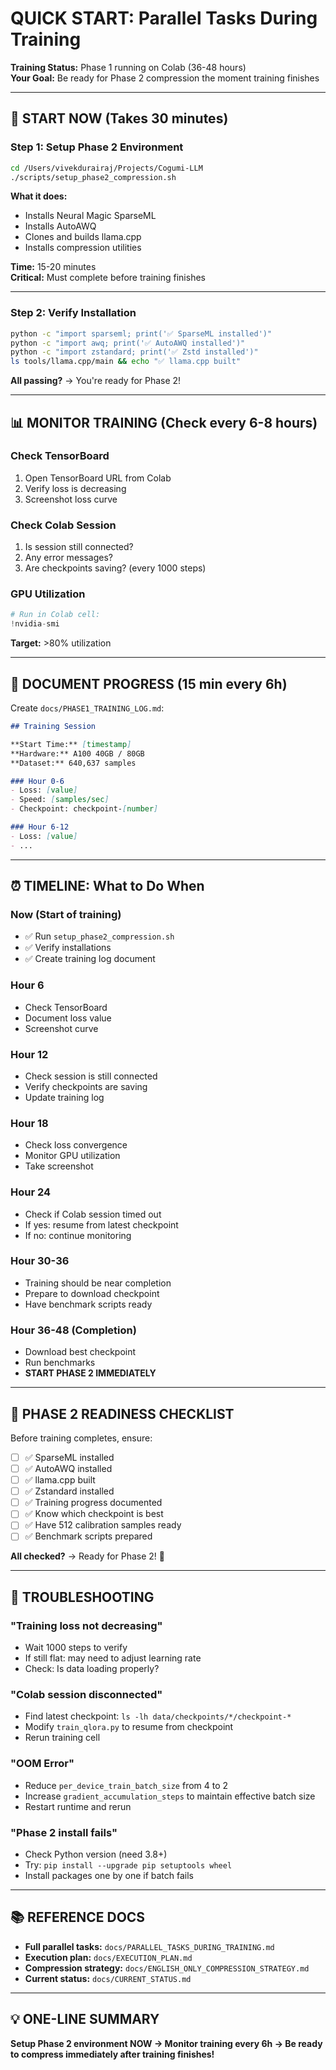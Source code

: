 # QUICK START: Parallel Tasks During Training

**Training Status:** Phase 1 running on Colab (36-48 hours)  
**Your Goal:** Be ready for Phase 2 compression the moment training finishes

---

## 🚀 START NOW (Takes 30 minutes)

### Step 1: Setup Phase 2 Environment
```bash
cd /Users/vivekdurairaj/Projects/Cogumi-LLM
./scripts/setup_phase2_compression.sh
```

**What it does:**
- Installs Neural Magic SparseML
- Installs AutoAWQ
- Clones and builds llama.cpp
- Installs compression utilities

**Time:** 15-20 minutes  
**Critical:** Must complete before training finishes

---

### Step 2: Verify Installation
```bash
python -c "import sparseml; print('✅ SparseML installed')"
python -c "import awq; print('✅ AutoAWQ installed')"
python -c "import zstandard; print('✅ Zstd installed')"
ls tools/llama.cpp/main && echo "✅ llama.cpp built"
```

**All passing?** → You're ready for Phase 2!

---

## 📊 MONITOR TRAINING (Check every 6-8 hours)

### Check TensorBoard
1. Open TensorBoard URL from Colab
2. Verify loss is decreasing
3. Screenshot loss curve

### Check Colab Session
1. Is session still connected?
2. Any error messages?
3. Are checkpoints saving? (every 1000 steps)

### GPU Utilization
```python
# Run in Colab cell:
!nvidia-smi
```
**Target:** >80% utilization

---

## 📝 DOCUMENT PROGRESS (15 min every 6h)

Create `docs/PHASE1_TRAINING_LOG.md`:

```markdown
## Training Session

**Start Time:** [timestamp]
**Hardware:** A100 40GB / 80GB
**Dataset:** 640,637 samples

### Hour 0-6
- Loss: [value]
- Speed: [samples/sec]
- Checkpoint: checkpoint-[number]

### Hour 6-12
- Loss: [value]
- ...
```

---

## ⏰ TIMELINE: What to Do When

### **Now (Start of training)**
- ✅ Run `setup_phase2_compression.sh`
- ✅ Verify installations
- ✅ Create training log document

### **Hour 6**
- Check TensorBoard
- Document loss value
- Screenshot curve

### **Hour 12**
- Check session is still connected
- Verify checkpoints are saving
- Update training log

### **Hour 18**
- Check loss convergence
- Monitor GPU utilization
- Take screenshot

### **Hour 24**
- Check if Colab session timed out
- If yes: resume from latest checkpoint
- If no: continue monitoring

### **Hour 30-36**
- Training should be near completion
- Prepare to download checkpoint
- Have benchmark scripts ready

### **Hour 36-48 (Completion)**
- Download best checkpoint
- Run benchmarks
- **START PHASE 2 IMMEDIATELY**

---

## 🎯 PHASE 2 READINESS CHECKLIST

Before training completes, ensure:

- [ ] ✅ SparseML installed
- [ ] ✅ AutoAWQ installed
- [ ] ✅ llama.cpp built
- [ ] ✅ Zstandard installed
- [ ] ✅ Training progress documented
- [ ] ✅ Know which checkpoint is best
- [ ] ✅ Have 512 calibration samples ready
- [ ] ✅ Benchmark scripts prepared

**All checked?** → Ready for Phase 2! 🚀

---

## 🚨 TROUBLESHOOTING

### "Training loss not decreasing"
- Wait 1000 steps to verify
- If still flat: may need to adjust learning rate
- Check: Is data loading properly?

### "Colab session disconnected"
- Find latest checkpoint: `ls -lh data/checkpoints/*/checkpoint-*`
- Modify `train_qlora.py` to resume from checkpoint
- Rerun training cell

### "OOM Error"
- Reduce `per_device_train_batch_size` from 4 to 2
- Increase `gradient_accumulation_steps` to maintain effective batch size
- Restart runtime and rerun

### "Phase 2 install fails"
- Check Python version (need 3.8+)
- Try: `pip install --upgrade pip setuptools wheel`
- Install packages one by one if batch fails

---

## 📚 REFERENCE DOCS

- **Full parallel tasks:** `docs/PARALLEL_TASKS_DURING_TRAINING.md`
- **Execution plan:** `docs/EXECUTION_PLAN.md`
- **Compression strategy:** `docs/ENGLISH_ONLY_COMPRESSION_STRATEGY.md`
- **Current status:** `docs/CURRENT_STATUS.md`

---

## 💡 ONE-LINE SUMMARY

**Setup Phase 2 environment NOW → Monitor training every 6h → Be ready to compress immediately after training finishes!**
